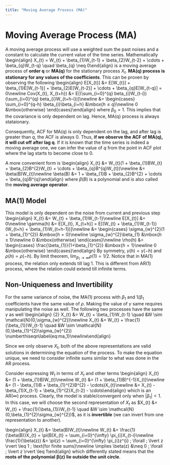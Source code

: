 ```yaml
---
title: "Moving Average Process (MA)"
---
```


# Moving Average Process (MA)

A moving average process will use a weighted sum the past noises and a constant to calculate the current value of the time series. Mathematically
\begin{align}
    X_{t} = W_{t} + \beta_{1}W_{t-1} + \beta_{2}W_{t-2} + \cdots + \beta_{q}W_{t-q} \quad \beta_{q} \neq 0\end{align}
is a moving average process of **order q** or **MA(q)** for the stationary process $X_{t}$. **MA(q) process is stationary for any values of the coefficients**. This can be proven by observing the following
\begin{align}
    E[X_{t}] &= E[W_{t}] + \beta_{1}E[W_{t-1}] + \beta_{2}E[W_{t-2}] + \cdots + \beta_{q}E[W_{t-q}] = 0\newline
    Cov(X_{t}, X_{t+h}) &= E[(\sum_{i=0}^{q} beta_{i}W_{t-i}) (\sum_{i=0}^{q} beta_{i}W_{t+h-i})]\newline
    &= \begin{cases} \sum_{i=0}^{q-h} \beta_{i}\beta_{i+h} &\mbox{$h \leq q$}\newline 0 &\mbox{otherwise} \end{cases}\end{align}
where $\beta_{0} = 1$. This implies that the covariance is only dependent on lag. Hence, MA(q) process is always stataionary.


Consequently, ACF for MA(q) is only dependent on the lag, and after lag is greater than $q$, the ACF is always 0. Thus, **if we observe the ACF of MA(q), it will cut off after lag q**. If it is known that the time series is indeed a moving average one, we can infer the value of $q$ from the point in ACF plot where the lag starts to become close to 0.


A more convenient form is
\begin{align}
    X_{t} &= W_{t}(1 + \beta_{1}BW_{t} + \beta_{2}B^{2}W_{t} + \cdots + \beta_{q}B^{q}W_{t})\newline
    &= \beta(B)W_{t}\newline
    \beta(B) &= 1 + \beta_{1}B + \beta_{2}B^{2} + \cdots + \beta_{q}B^{q}\end{align}
where $\beta(B)$ is a polynomial and is also called the **moving average operator**.

## MA(1) Model

This model is only dependent on the noise from current and previous step
\begin{align}
    X_{t} &= W_{t} + \beta_{1}W_{t-1}\newline
    E[X_{t}] &= 0\newline
    \gamma(h) &= E[X_{t}, X_{t+h}] = E[(W_{t} + \beta_{1}W_{t-1})(W_{t+h} + \beta_{1}W_{t+h-1})]\newline
    &= \begin{cases}
        \sigma_{w}^{2}(1 + \beta_{1}^{2}) &\mbox{$h = 0$}\newline
        \sigma_{w}^{2}\beta_{1} &\mbox{$h \pm 1$}\newline
        0 &\mbox{otherwise}
    \end{cases}\newline
    \rho(h) &= \begin{cases} \frac{\beta_{1}}{1+\beta_{1}^{2}} &\mbox{$h = 1$}\newline 0 &\mbox{otherwise} \end{cases}\end{align}
By symmetry, $\gamma(h) = \gamma(-h)$ and $\rho(h) = \rho(-h)$. By limit theorem, $\lim_{\beta_{1} \to \infty} \rho(1) = 1/2$. Notice that in MA(1) process, the relation only extends till lag 1. This is different from AR(1) process, where the relation could extend till infinite terms.

## Non-Uniqueness and Invertibility

For the same variance of noise, the MA(1) process with $\beta_{1}$ and $1/\beta_{1}$ coefficients have the same value of $\rho$. Making the value of $\gamma$ same requires manipulating the noise as well. The following two processes have the same $\gamma$ as well
\begin{align}
{2}
    X_{t} &= W_{t} + \beta_{1}W_{t-1} \quad &W \sim \mathcal{N}(0,\sigma_{w}^{2})\newline
    X_{t} &= W_{t} + \frac{1}{\beta_{1}}W_{t-1} \quad &W \sim \mathcal{N}(0,\beta_{1}^{2}\sigma_{w}^{2}) \numberthiseqn\label{eq:ma_1}\newline\end{align}

Since we only observe $X_{t}$, both of the above representations are valid solutions in determining the equation of the process. To make the equation unique, we need to consider infinite sums similar to what was done in the AR process.


Consider expressing $W_{t}$ in terms of $X_{t}$ and other terms
\begin{align}
    X_{t} &= (1 + \beta_{1}B)W_{t}\newline
    W_{t} &= (1 + \beta_{1}B)^{-1}X_{t}\newline
    &= (1 - \beta_{1}B + \beta_{1}^{2}B^{2} - \cdots)X_{t}\newline
    &= X_{t} - \beta_{1}X_{t-1} + \beta_{1}^{2}X_{t-2} - \cdots\end{align}
which is an AR($\infty$) process. Clearly, the model is stable/convergent only when $\lvert \beta_{1} \rvert < 1$. In this case, we will choose the second representation of $X_{t}$ as $X_{t} &= W_{t} + \frac{1}{\beta_{1}}W_{t-1} \quad &W \sim \mathcal{N}(0,\beta_{1}^{2}\sigma_{w}^{2})$, as it is **invertible** (we can invert from one representation to another).

\begin{align}
    X_{t} &= \beta(B)W_{t}\newline
    W_{t} &= \frac{1}{\beta(B)}X_{t} = \pi(B)X_{t} = \sum_{i=0}^{\infty} \pi_{i}X_{t-i}\newline
     \frac{1}{\beta(z)} &= \pi(z) = \sum_{i=0}^{\infty} \pi_{i}z^{i} \; \forall \; \lvert z \rvert \leq 1 \; \text{for finite sums}\newline
     \implies \beta(z) &\neq 0 \; \forall \; \lvert z \rvert \leq 1\end{align}
which differently stated means that the **roots of the polynomial** $\boldsymbol{\beta(z)}$ **lie outside the unit circle**.
